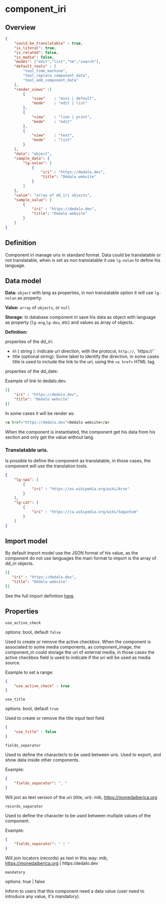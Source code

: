 # component_iri

## Overview

```json
{
    "could_be_translatable" : true,
    "is_literal": true,
    "is_related": false,
    "is_media": false,
    "modes": ["edit","list","tm","search"],
    "default_tools" : [
        "tool_time_machine", 
        "tool_replace_component_data", 
        "tool_add_component_data"
    ],
    "render_views" :[
        {
            "view"    : "mini | default",
            "mode"    : "edit | list"
        },
        {
            "view"    : "line | print",
            "mode"    : "edit"
        },       
        {
            "view"    : "text",
            "mode"    : "list"
        }
    ],
    "data": "object",
    "sample_data": {
        "lg-nolan": [
            {
                "iri" : "https://dedalo.dev",
                "title": "Dédalo website"
            }
        ]
    },
    "value": "array of dd_iri objects",
    "sample_value": [
        {
            "iri" : "https://dedalo.dev",
            "title": "Dédalo website"
        }
    ]
}
```

## Definition

Component iri manage uris in standard format. Data could be translatable or not translatable, when is set as non translatable it use `lg-nolan` to define his language.

## Data model

**Data:** `object` with lang as properties, in non translatable option it will use `lg-nolan` as property.

**Value:** `array` of `objects`, or `null`

**Storage:** In database component iri save his data as object with language as property (`lg-eng`,`lg-deu`, etc) and values as array of objects.

**Definition:**

properties of the dd_iri:

- iri ( string ): indicate uri direction, with the protocol, `http://`, `https://``
- title  (optional string): Some label to identify the direction, in some cases title is used to include the link to the uri, using the `<a href>` HTML tag.

properties of the dd_date:

Example of link to dedalo.dev.

```json
[{
    "iri" : "https://dedalo.dev",
    "title": "Dédalo website"
}]
```

In some cases it will be render as:

```html
<a href="https://dedalo.dev">Dédalo website</a>
```

When the component is instantiated, the component get his data from his section and only get the value without lang.

### Translatable uris.

Is possible to define the component as translatable, in those cases, the component will use the translation tools.

```json
{
    "lg-spa": [
        {
            "iri" : "https://es.wikipedia.org/wiki/Arse"
        }
    ],
    "lg-cat": [
        {
            "iri" : "https://ca.wikipedia.org/wiki/Saguntum"
        }
    ]
}
```

## Import model

By default import model use the JSON format of his value, as the component do not use languages the main format to import is the array of dd_iri objects.

```json
[{
   "iri" : "https://dedalo.dev",
   "title": "Dédalo website"
}]
```

See the full import definition [here](../importing_data.md#uri).

## Properties

`use_active_check`

options: bool, default `false`

Used to create or remove the active checkbox. When the component is associated to some media components, as component_image, the component_iri could storage the uri of external media, in those cases the active checkbox field is used to indicate if the uri will be used as media source.

Example to set a range:

```json
{
    "use_active_check" : true
}
```

`use_title`

options: bool, default `true`

Used to create or remove the title input text field

```json
{
    "use_title" : false
}
```



`fields_separator`

Used to define the character/s to be used between uris. Used to export, and show data inside other components.

Example:

```json
{
    "fields_separator": ", "
}
```

Will join as text version of the uri (title, uri): mib, https://monedaiberica.org

`records_separator`

Used to define the character to be used between multiple values of the component.

Example:

```json
{
    "fields_separator": " | "
}
```

Will join locators (records) as text in this way: mib, https://monedaiberica.org | https:/dedalo.dev

`mandatory`

options: true | false

Inform to users that this component need a data value (user need to introduce any value, it's mandatory).
